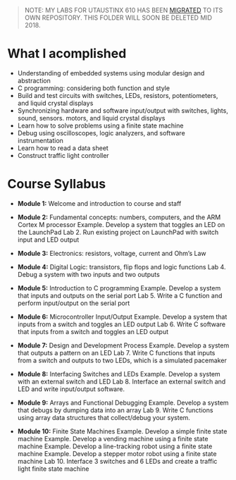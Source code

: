 <!-- https://github.com/adam-p/markdown-here/wiki/Markdown-Cheatsheet -->

>NOTE: MY LABS FOR UTAUSTINX 610 HAS BEEN [MIGRATED](https://github.com/glennlopez/UT610.UTAustinX) TO ITS OWN REPOSITORY. THIS FOLDER WILL SOON BE DELETED MID 2018.  

What I acomplished 
=================
* Understanding of embedded systems using modular design and abstraction
* C programming: considering both function and style
* Build and test circuits with switches, LEDs, resistors, potentiometers, and liquid crystal displays
* Synchronizing hardware and software input/output with switches, lights, sound, sensors. motors, and liquid crystal displays 
* Learn how to solve problems using a finite state machine
* Debug using oscilloscopes, logic analyzers, and software instrumentation
* Learn how to read a data sheet
* Construct traffic light controller

Course Syllabus
=================
* **Module 1:** Welcome and introduction to course and staff

* **Module 2:** Fundamental concepts: numbers, computers, and the ARM Cortex M processor
Example. Develop a system that toggles an LED on the LaunchPad
Lab 2. Run existing project on LaunchPad with switch input and LED output

* **Module 3:** Electronics: resistors, voltage, current and Ohm’s Law    

* **Module 4:** Digital Logic: transistors, flip flops and logic functions
Lab 4. Debug a system with two inputs and two outputs

* **Module 5:** Introduction to C programming
Example. Develop a system that inputs and outputs on the serial port
Lab 5. Write a C function and perform input/output on the serial port

* **Module 6:** Microcontroller Input/Output
Example. Develop a system that inputs from a switch and toggles an LED output
Lab 6. Write C software that inputs from a switch and toggles an LED output

* **Module 7:** Design and Development Process
Example. Develop a system that outputs a pattern on an LED 
Lab 7. Write C functions that inputs from a switch and outputs to two LEDs, which is a simulated pacemaker

* **Module 8:** Interfacing Switches and LEDs
Example. Develop a system with an external switch and LED
Lab 8. Interface an external switch and LED and write input/output software.

* **Module 9:** Arrays and Functional Debugging
Example. Develop a system that debugs by dumping data into an array
Lab 9. Write C functions using array data structures that collect/debug your system.

* **Module 10:** Finite State Machines
Example. Develop a simple finite state machine
Example. Develop a vending machine using a finite state machine
Example. Develop a line-tracking robot using a finite state machine
Example. Develop a stepper motor robot using a finite state machine
Lab 10. Interface 3 switches and 6 LEDs and create a traffic light finite state machine
